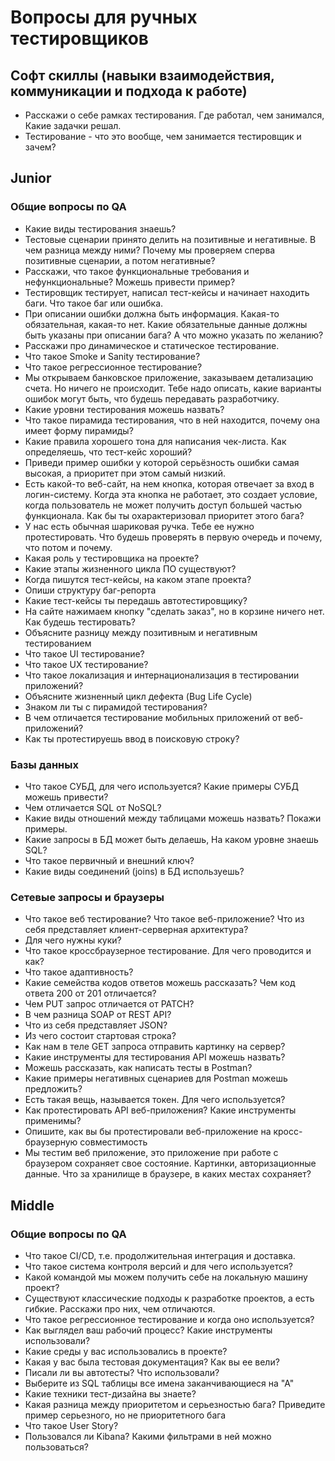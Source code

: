 # Вопросы для ручных тестировщиков

## Софт скиллы (навыки взаимодействия, коммуникации и подхода к работе)

* Расскажи о себе рамках тестирования. Где работал, чем занимался, Какие задачки решал.
* Тестирование - что это вообще, чем занимается тестировщик и зачем?

## Junior

### Общие вопросы по QA

* Какие виды тестирования знаешь?
* Тестовые сценарии принято делить на позитивные и негативные. В чем разница между ними? Почему мы проверяем сперва позитивные сценарии, а потом негативные?
* Расскажи, что такое функциональные требования и нефункциональные? Можешь привести пример?
* Тестировщик тестирует, написал тест-кейсы и начинает находить баги. Что такое баг или ошибка.
* При описании ошибки должна быть информация. Какая-то обязательная, какая-то нет. Какие обязательные данные должны быть указаны при описании бага? А что можно указать по желанию?
* Расскажи про динамическое и статическое тестирование.
* Что такое Smoke и Sanity тестирование?
* Что такое регрессионное тестирование?
* Мы открываем банковское приложение, заказываем детализацию счета. Но ничего не происходит. Тебе надо описать, какие варианты ошибок могут быть, что будешь передавать разработчику.
* Какие уровни тестирования можешь назвать?
* Что такое пирамида тестирования, что в ней находится, почему она имеет форму пирамиды?
* Какие правила хорошего тона для написания чек-листа. Как определяешь, что тест-кейс хороший?
* Приведи пример ошибки у которой серьёзность ошибки самая высокая, а приоритет при этом самый низкий.
* Есть какой-то веб-сайт, на нем кнопка, которая отвечает за вход в логин-систему. Когда эта кнопка не работает, это создает условие, когда пользователь не может получить доступ большей частью функционала. Как бы ты охарактеризовал приоритет этого бага?
* У нас есть обычная шариковая ручка. Тебе ее нужно протестировать. Что будешь проверять в первую очередь и почему, что потом и почему.
* Какая роль у тестировщика на проекте?
* Какие этапы жизненного цикла ПО существуют?
* Когда пишутся тест-кейсы, на каком этапе проекта?
* Опиши структуру баг-репорта
* Какие тест-кейсы ты передашь автотестировщику?
* На сайте нажимаем кнопку "сделать заказ", но в корзине ничего нет. Как будешь тестировать?
* Объясните разницу между позитивным и негативным тестированием
* Что такое UI тестирование?
* Что такое UX тестирование?
* Что такое локализация и интернационализация в тестировании приложений?
* Объясните жизненный цикл дефекта (Bug Life Cycle)
* Знаком ли ты с пирамидой тестирования?
* В чем отличается тестирование мобильных приложений от веб-приложений?
* Как ты протестируешь ввод в поисковую строку?

### Базы данных

* Что такое СУБД, для чего используется? Какие примеры СУБД можешь привести?
* Чем отличается SQL от NoSQL?
* Какие виды отношений между таблицами можешь назвать? Покажи примеры.
* Какие запросы в БД может быть делаешь, На каком уровне знаешь SQL?
* Что такое первичный и внешний ключ?
* Какие виды соединений (joins) в БД используешь?

### Сетевые запросы и браузеры

* Что такое веб тестирование? Что такое веб-приложение? Что из себя представляет клиент-серверная архитектура?
* Для чего нужны куки?
* Что такое кроссбраузерное тестирование. Для чего проводится и как?
* Что такое адаптивность?
* Какие семейства кодов ответов можешь рассказать? Чем код ответа 200 от 201 отличается?
* Чем PUT запрос отличается от PATCH?
* В чем разница SOAP от REST API?
* Что из себя представляет JSON?
* Из чего состоит стартовая строка?
* Как нам в теле GET запроса отправить картинку на сервер?
* Какие инструменты для тестирования API можешь назвать?
* Можешь рассказать, как написать тесты в Postman?
* Какие примеры негативных сценариев для Postman можешь предложить?
* Есть такая вещь, называется токен. Для чего используется?
* Как протестировать API веб-приложения? Какие инструменты применимы?
* Опишите, как вы бы протестировали веб-приложение на кросс-браузерную совместимость
* Мы тестим веб приложение, это приложение при работе с браузером сохраняет свое состояние. Картинки, авторизационные данные. Что за хранилище в браузере, в каких местах сохраняет?

## Middle

### Общие вопросы по QA

* Что такое CI/CD, т.е. продолжительная интеграция и доставка.
* Что такое система контроля версий и для чего используется?
* Какой командой мы можем получить себе на локальную машину проект?
* Существуют классические подходы к разработке проектов, а есть гибкие. Расскажи про них, чем отличаются.
* Что такое регрессионное тестирование и когда оно используется?
* Как выглядел ваш рабочий процесс? Какие инструменты использовали?
* Какие среды у вас использовались в проекте?
* Какая у вас была тестовая документация? Как вы ее вели?
* Писали ли вы автотесты? Что использовали?
* Выберите из SQL таблицы все имена заканчивающиеся на "А"
* Какие техники тест-дизайна вы знаете?
* Какая разница между приоритетом и серьезностью бага? Приведите пример серьезного, но не приоритетного бага
* Что такое User Story?
* Пользовался ли Kibana? Какими фильтрами в ней можно пользоваться?
